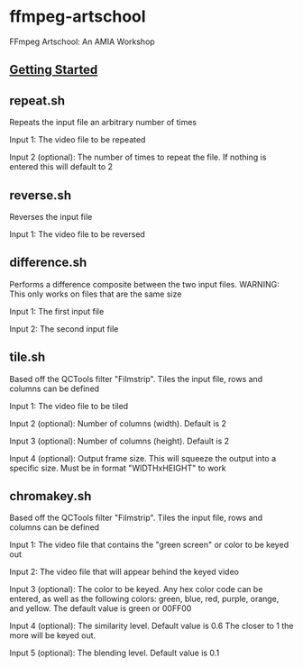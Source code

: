 # ffmpeg-artschool
FFmpeg Artschool: An AMIA Workshop

## [Getting Started](https://docs.google.com/document/d/1brJmXVegG8qL4ZlpjlaavSgRC1CO6GX9xE2MyzS96RE/edit?ts=5f89dfbb#heading=h.vqpjxeit91cl)


## repeat.sh
Repeats the input file an arbitrary number of times

Input 1: The video file to be repeated

Input 2 (optional): The number of times to repeat the file. If nothing is entered this will default to 2

## reverse.sh
Reverses the input file

Input 1: The video file to be reversed

## difference.sh
Performs a difference composite between the two input files. WARNING: This only works on files that are the same size

Input 1: The first input file

Input 2: The second input file

## tile.sh
Based off the QCTools filter "Filmstrip". Tiles the input file, rows and columns can be defined

Input 1: The video file to be tiled

Input 2 (optional): Number of columns (width). Default is 2

Input 3 (optional): Number of columns (height). Default is 2

Input 4 (optional): Output frame size. This will squeeze the output into a specific size. Must be in format "WIDTHxHEIGHT" to work

## chromakey.sh
Based off the QCTools filter "Filmstrip". Tiles the input file, rows and columns can be defined

Input 1: The video file that contains the "green screen" or color to be keyed out

Input 2: The video file that will appear behind the keyed video

Input 3 (optional): The color to be keyed. Any hex color code can be entered, as well as the following colors: green, blue, red, purple, orange, and yellow. The default value is green or 00FF00

Input 4 (optional): The similarity level. Default value is 0.6 The closer to 1 the more will be keyed out.

Input 5 (optional): The blending level. Default value is 0.1
